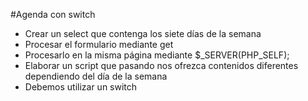 #Agenda con switch
* Crear un select que contenga los siete días de la semana
* Procesar el formulario mediante  get
* Procesarlo en la misma página mediante $_SERVER(PHP_SELF);
* Elaborar un script que pasando  nos ofrezca contenidos diferentes dependiendo del día de la semana
* Debemos utilizar un switch
